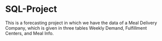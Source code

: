 # SQL-Project
This is a forecasting project in which we have the data of a Meal Delivery Company, which is given in three tables Weekly Demand, Fulfillment Centers, and Meal Info.
